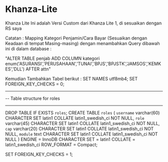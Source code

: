 # Khanza-Lite
Khanza Lite Ini adalah Versi Custom dari Khanza Lite 1, di sesuaikan dengan RS saya

Catatan :
Mapping Kategori Penjamin/Cara Bayar (Sesuaikan dengan Keadaan di tempat Masing-masing) dengan menambahkan Query dibawah ini di dalam database :

"ALTER TABLE penjab  ADD COLUMN kategori enum('ASURANSI','PERUSAHAAN','TUNAI','BPJS','BPJSTK','JAMSOS','KEMKES','DLL') AFTER attn"

Kemudian Tambahkan Tabel berikut :
SET NAMES utf8mb4;
SET FOREIGN_KEY_CHECKS = 0;

-- ----------------------------
-- Table structure for roles
-- ----------------------------
DROP TABLE IF EXISTS `roles`;
CREATE TABLE `roles`  (
  `username` varchar(60) CHARACTER SET latin1 COLLATE latin1_swedish_ci NOT NULL,
  `role` varchar(45) CHARACTER SET latin1 COLLATE latin1_swedish_ci NOT NULL,
  `cap` varchar(20) CHARACTER SET latin1 COLLATE latin1_swedish_ci NOT NULL,
  `module` text CHARACTER SET latin1 COLLATE latin1_swedish_ci NOT NULL
) ENGINE = InnoDB CHARACTER SET = latin1 COLLATE = latin1_swedish_ci ROW_FORMAT = Compact;

SET FOREIGN_KEY_CHECKS = 1;
